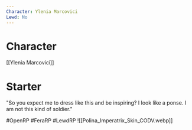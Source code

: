 ```yaml
---
Character: Ylenia Marcovici
Lewd: No
---
```

# Character
[[Ylenia Marcovici]]

# Starter
"So you expect me to dress like this and be inspiring? I look like a ponse. I am not this kind of soldier."
  

#OpenRP #FeraRP #LewdRP 
![[Polina_Imperatrix_Skin_CODV.webp]]